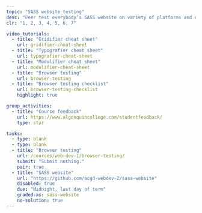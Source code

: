 ```yaml
---
topic: "SASS website testing"
desc: "Peer test everybody’s SASS website on variety of platforms and devices."
clr: "1, 2, 3, 4, 5, 6, 7"

video_tutorials:
  - title: "Gridifier cheat sheet"
    url: gridifier-cheat-sheet
  - title: "Typografier cheat sheet"
    url: typografier-cheat-sheet
  - title: "Modulifier cheat sheet"
    url: modulifier-cheat-sheet
  - title: "Browser testing"
    url: browser-testing
  - title: "Browser testing checklist"
    url: browser-testing-checklist
    highlight: true

group_activities:
  - title: "Course feedback"
    url: https://www.algonquincollege.com/studentfeedback/
    type: star

tasks:
  - type: blank
  - type: blank
  - title: "Browser testing"
    url: /courses/web-dev-1/browser-testing/
    submit: "Submit nothing."
    pair: true
  - title: "SASS website"
    url: "https://github.com/acgd-webdev-2/sass-website"
    disabled: true
    due: "Midnight, last day of term"
    graded-as: sass-website
    no-solution: true
---
```

